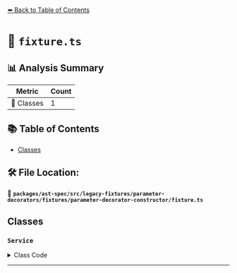 [⬅️ Back to Table of Contents](../../../../../../../index.md)

# 📄 `fixture.ts`

## 📊 Analysis Summary

| Metric | Count |
|--------|-------|
| 🧱 Classes | 1 |

## 📚 Table of Contents

- [Classes](#classes)

## 🛠️ File Location:
📂 **`packages/ast-spec/src/legacy-fixtures/parameter-decorators/fixtures/parameter-decorator-constructor/fixture.ts`**

## Classes

### `Service`

<details><summary>Class Code</summary>

```ts
class Service {
  constructor(@Inject(APP_CONFIG) config: AppConfig) {
    this.title = config.title;
  }
}
```
</details>


---